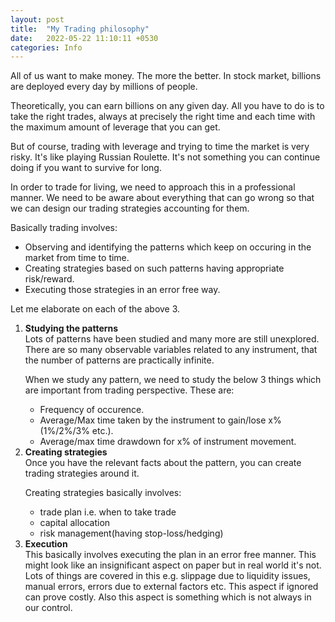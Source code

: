```yaml
---
layout: post
title:  "My Trading philosophy"
date:   2022-05-22 11:10:11 +0530
categories: Info
---
```



All of us want to make money. The more the better. In stock market, billions are deployed every day by millions of people.

<p>Theoretically, you can earn billions on any given day. All you have to do is to take the right trades, always at precisely the right time and each time with the maximum amount of leverage that you can get.</p>

But of course, trading with leverage and trying to time the market is very risky. It's like playing Russian Roulette. It's not something you can continue doing if you want to survive for long.

In order to trade for living, we need to approach this in a professional manner. We need to be aware about everything that can go wrong so that we can design our trading strategies accounting for them.

Basically trading involves:
<ul>
<li>Observing and identifying the patterns which keep on occuring in the market from time to time.</li>

<li>Creating strategies based on such patterns having appropriate risk/reward.</li>

<li>Executing those strategies in an error free way.</li>
</ul>

Let me elaborate on each of the above 3.
<ol>
<li><strong>Studying the patterns</strong></li>
Lots of patterns have been studied and many more are still unexplored. There are so many observable variables related to any instrument, that the number of patterns are practically infinite. 

When we study any pattern, we need to study the below 3 things which are important from trading perspective. These are:
<ul>
<li>Frequency of occurence.</li>

<li>Average/Max time taken by the instrument to gain/lose x% (1%/2%/3% etc.).</li>

<li>Average/max time drawdown for x% of instrument movement.</li>
</ul>

<li><strong>Creating strategies</strong></li>
Once you have the relevant facts about the pattern, you can create trading strategies around it.

Creating strategies basically involves:  
<ul>
<li>trade plan i.e. when to take trade</li>
<li>capital allocation</li>
<li>risk management(having stop-loss/hedging)</li>
</ul>

<li><strong>Execution</strong></li>
This basically involves executing the plan in an error free manner. This might look like an insignificant aspect on paper but in real world it's not. 
Lots of things are covered in this e.g. slippage due to liquidity issues, manual errors, errors due to external factors etc.
This aspect if ignored can prove costly. Also this aspect is something which is not always in our control. 

</ol>